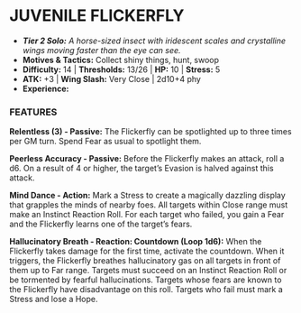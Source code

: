# JUVENILE FLICKERFLY

- ***Tier 2 Solo:*** *A horse-sized insect with iridescent scales and crystalline wings moving faster than the eye can see.*
- **Motives & Tactics:** Collect shiny things, hunt, swoop
- **Difficulty:** 14 | **Thresholds:** 13/26 | **HP:** 10 | **Stress:** 5
- **ATK:** +3 | **Wing Slash:** Very Close | 2d10+4 phy
- **Experience:** 

### FEATURES

**Relentless (3) - Passive:** The Flickerfly can be spotlighted up to three times per GM turn. Spend Fear as usual to spotlight them.

**Peerless Accuracy - Passive:** Before the Flickerfly makes an attack, roll a d6. On a result of 4 or higher, the target’s Evasion is halved against this attack.

**Mind Dance - Action:** Mark a Stress to create a magically dazzling display that grapples the minds of nearby foes. All targets within Close range must make an Instinct Reaction Roll. For each target who failed, you gain a Fear and the Flickerfly learns one of the target’s fears.

**Hallucinatory Breath - Reaction: Countdown (Loop 1d6):** When the Flickerfly takes damage for the first time, activate the countdown. When it triggers, the Flickerfly breathes hallucinatory gas on all targets in front of them up to Far range. Targets must succeed on an Instinct Reaction Roll or be tormented by fearful hallucinations. Targets whose fears are known to the Flickerfly have disadvantage on this roll. Targets who fail must mark a Stress and lose a Hope.
